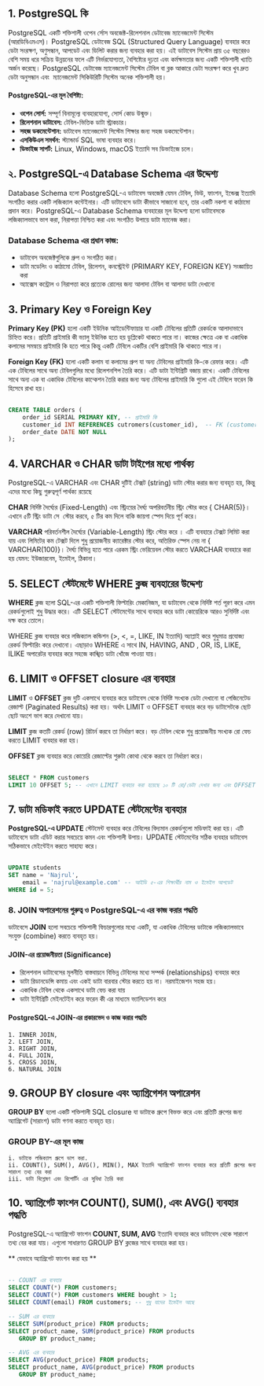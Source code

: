 ## 1. PostgreSQL কি

PostgreSQL একটি শক্তিশালী ওপেন র্সোস অবজেক্ট-রিলেশনাল ডেটাবেজ ম্যানেজমেন্ট সিস্টেম (আরডিবিএমএস)। PostgreSQL ডেটাবেজ SQL (Structured Query Language) ব্যবহার করে ডেটা সংরক্ষণ, অণুসন্ধান, আপডেট এবং ডিলিট করার জন্য ব্যবহার করা হয়। এই ডাটাবেস সিস্টেম প্রায় ৩৫ বছরেরও বেশি সময় ধরে সক্রিয় উন্নয়নের ফলে এটি নির্ভরযোগ্যতা, বৈশিষ্ট্যের দৃঢ়তা এবং কর্মক্ষমতার জন্য একটি শক্তিশালী খ্যাতি অর্জন করেছে। PostgreSQL ডেটাবেজ ম্যানেজমেন্ট সিস্টেম টেবিল বা ব্লক আকারে ডেটা ‍সংরক্ষণ করে খুব দ্রুত ডেটা অনুসন্ধান এবং ‍ ম্যানেজমেন্ট সিকিউরিটি সিস্টেম অনেক শক্তিশালী হয়।

#### PostgreSQL-এর মূল বৈশিষ্ট্য:

- **ওপেন সোর্স:** সম্পূর্ণ বিনামূল্যে ব্যবহারযোগ্য, সোর্স কোড উন্মুক্ত।
- **রিলেশনাল ডাটাবেস:** টেবিল-ভিত্তিক ডাটা স্ট্রাকচার।
- **সহজ ডকমেন্টেশান:** ডাটাবেস ম্যানেজমেন্ট সিস্টেম শিক্ষার জন্য সহজ ডকমেন্টেশান।
- **এসকিউএল সমর্থন:** স্ট্যান্ডার্ড SQL ভাষা ব্যবহার করে।
- **ডিভাইজ সাপর্ট:** Linux, Windows, macOS ইত্যাদি সব ডিভাইজে চলে।

## ২. PostgreSQL-এ Database Schema এর উদ্দেশ্য

Database Schema হলো PostgreSQL-এ ডাটাবেস অবজেক্ট যেমন টেবিল, ভিউ, ফাংশন, ইন্ডেক্স ইত্যাদি সংগঠিত করার একটি লজিক্যাল কন্টেইনার। এটি ডাটাবেসে ডাটা কীভাবে সাজানো হবে, তার একটি নকশা বা কাঠামো প্রদান করে। PostgreSQL-এ Database Schema ব্যবহারের মূল উদ্দেশ্য হলো ডাটাবেসকে লজিক্যালভাবে ভাগ করা, নিরাপত্তা নিশ্চিত করা এবং সংগঠিত উপায়ে ডাটা ম্যানেজ করা।

### Database Schema এর প্রধান কাজ:

- ডাটাবেস অবজেক্টগুলিকে গ্রুপ ও সংগঠিত করা।
- ডাটা মডেলিং ও কাঠামো টেবিল, রিলেশন, কনস্ট্রেইন্ট (PRIMARY KEY, FOREIGN KEY) সংজ্ঞায়িত করা
- অ্যাক্সেস কন্ট্রোল ও নিরাপত্তা করে প্রত্যেক রোলের জন্য আলাদা টেবিল বা আলাদা ডাটা দেখানো

## 3. Primary Key ও Foreign Key

**Primary Key (PK)** হলো একটি ইউনিক আইডেন্টিফায়ার যা একটি টেবিলের প্রতিটি রেকর্ডকে আলাদাভাবে চিহ্নিত করে। প্রতিটি প্রাইমারি কী ভ্যালু ইউনিক হতে হয় ডুপ্লিকেট থাকতে পারে না। কাজের ক্ষেত্রে এক বা একাধিক কলামের সমন্বয়ে প্রাইমারি কি হতে পারে কিন্তু একটি টেবিলে একটির বেশি প্রাইমারি কি থাকতে পারে না।

**Foreign Key (FK)** হলো একটি কলাম বা কলামের গ্রুপ যা অন্য টেবিলের প্রাইমারি কি-কে রেফার করে। এটি এক টেবিলের সাথে অন্য টেবিলগুলির মধ্যে রিলেশনশিপ তৈরি করে। এটি ডাটা ইন্টিগ্রিটি বজায় রাখে। একটি টেবিলের সাথে অন্য এক বা একাধিক টেবিলের কান্কেশন তৈরি করার জন্য অন্য টেবিলের প্রাইমারি কি গুলো এই টেবিলে ফরেন কি হিসেবে রাখা হয়।

```SQL

CREATE TABLE orders (
    order_id SERIAL PRIMARY KEY, -- প্রাইমারি কি
    customer_id INT REFERENCES cutromers(customer_id),  -- FK (customers টেবিলের PK-কে রেফার করে)
    order_date DATE NOT NULL
);

```

## 4. VARCHAR ও CHAR ডাটা টাইপের মধ্যে পার্থক্য

PostgreSQL-এ VARCHAR এবং CHAR দুটিই টেক্সট (string) ডাটা স্টোর করার জন্য ব্যবহৃত হয়, কিন্তু এদের মধ্যে কিছু গুরুত্বপূর্ণ পার্থক্য রয়েছে

**CHAR** নির্দিষ্ট দৈর্ঘ্যের (Fixed-Length) এবং স্ট্রিংয়ের দৈর্ঘ্য অপরিবর্তনীয় স্ট্রিং স্টোর করে { CHAR(5)}। এখানে ৫টি স্ট্রিং ডাটা সে ‍ স্টোর করবে, ৫ টির কম দিলে বাকি জায়গা ‍স্পেস দিয়ে পূর্ণ করে।

**VARCHAR** পরিবর্তনশীল দৈর্ঘ্যের (Variable-Length) স্ট্রিং স্টোর করে । এটি ব্যবহারে টেক্সট লিমিট করা যায় এবং লিমিটের কম টেক্সট দিলে শুধু প্রয়োজনীয় ক্যারেক্টার স্টোর করে, অতিরিক্ত স্পেস নেয় না { VARCHAR(100)}। দৈর্ঘ্য বিভিন্ন হতে পারে এরকম স্ট্রিং ভেরিয়েবল স্টোর করতে VARCHAR ব্যবহারে করা হয় যেমন: ইউজারনেম, ইমেইল, ঠিকানা।

## 5. SELECT স্টেটমেন্টে WHERE ক্লজ ব্যবহারের উদ্দেশ্য

**WHERE** ক্লজ হলো SQL-এর একটি শক্তিশালী ফিল্টারিং মেকানিজম, যা ডাটাবেস থেকে নির্দিষ্ট শর্ত পূরণ করে এমন রেকর্ডগুলোই শুধু উদ্ধার করে। এটি SELECT স্টেটমেন্টের সাথে ব্যবহার করে ডাটা কোয়েরিকে আরও সুনির্দিষ্ট এবং দক্ষ করে তোলে।

WHERE ক্লজ ব্যবহার করে লজিক্যাল কন্ডিশন (>, <, =, LIKE, IN ইত্যাদি) অ্যাপ্লাই করে শুধুমাত্র প্রযোজ্য রেকর্ড ফিল্টারিং করে দেখানো। এছাড়াও WHERE এ সাথে IN, HAVING, AND , OR, IS, LIKE, ILIKE অপারেটর ব্যবহার করে সহজে কাঙ্খিত ডাটা খোঁজে পাওয়া যায়।

## 6. LIMIT ও OFFSET closure এর ব্যবহার

**LIMIT** ও **OFFSET** ক্লজ দুটি একসাথে ব্যবহার করে ডাটাবেস থেকে নির্দিষ্ট সংখ্যক ডেটা দেখানো বা পেজিনেটেড রেজাল্ট (Paginated Results) করা হয়। অর্থাৎ LIMIT ও OFFSET ব্যবহার করে বড় ডাটাসেটকে ছোট ছোট অংশে ভাগ করে দেখানো যায়।

**LIMIT** ক্লজ কতটি রেকর্ড (row) রিটার্ন করবে তা নির্ধারণ করে। বড় টেবিল থেকে শুধু প্রয়োজনীয় সংখ্যক রো ফেচ করতে LIMIT ব্যবহার করা হয়।

**OFFSET** ক্লজ ব্যবহার করে কোয়েরি রেজাল্টের শুরুটা কোথা থেকে করবে তা নির্ধারণ করে।

```sql

SELECT * FROM customers
LIMIT 10 OFFSET 5; -- এখানে LIMIT ব্যবহার করা হয়েছে ১০ টি রো/ডেটা দেখার জন্য এবং OFFSET ব্যবহার করা হয়েছে রেকর্ড থেকে ৫টি রো/ডেটা এর পরের রো / ডেটা গুলো দেখানো জন্য

```

## 7. ডাটা মডিফাই করতে UPDATE স্টেটমেন্টের ব্যবহার

**PostgreSQL-এ UPDATE** স্টেটমেন্ট ব্যবহার করে টেবিলের বিদ্যমান রেকর্ডগুলো মডিফাই করা হয়। এটি ডাটাবেসে ডাটা এডিট করার সবচেয়ে কমন এবং শক্তিশালী উপায়। UPDATE স্টেটমেন্টের সঠিক ব্যবহার ডাটাবেস সঠিকভাবে মেইন্টেইন করতে সাহায্য করে।

```sql

UPDATE students
SET name = 'Najrul',
    email = 'najrul@example.com' -- আইডি ৫-এর শিক্ষার্থীর নাম ও ইমেইল আপডেট
WHERE id = 5;
```

### 8. JOIN অপারেশনের গুরুত্ব ও PostgreSQL-এ এর কাজ করার পদ্ধতি

ডাটাবেসে **JOIN** হলো সবচেয়ে শক্তিশালী ফিচারগুলোর মধ্যে একটি, যা একাধিক টেবিলের ডাটাকে লজিক্যালভাবে সংযুক্ত (combine) করতে ব্যবহৃত হয়।

#### JOIN-এর প্রয়োজনীয়তা (Significance)

- রিলেশনাল ডাটাবেসের মূলনীতি বাস্তবায়নে বিভিন্ন টেবিলের মধ্যে সম্পর্ক (relationships) ব্যবহার করে
- ডাটা রিডানডেন্সি কমায় এবং একই ডাটা বারবার স্টোর করতে হয় না। নরমাইজেশন সহজ হয়।
- একাধিক টেবিল থেকে একসাথে ডাটা ফেচ করা যায়
- ডাটা ইন্টিগ্রিটি মেইনটেইন করে ফরেন কী এর মাধ্যমে ভ্যালিডেশন করে

#### PostgreSQL-এ JOIN-এর প্রকারভেদ ও কাজ করার পদ্ধতি

    1. INNER JOIN,
    2. LEFT JOIN,
    3. RIGHT JOIN,
    4. FULL JOIN,
    5. CROSS JOIN,
    6. NATURAL JOIN

## 9. GROUP BY closure এবং অ্যাগ্রিগেশন অপারেশন

**GROUP BY** হলো একটি শক্তিশালী SQL closure যা ডাটাকে গ্রুপে বিভক্ত করে এবং প্রতিটি গ্রুপের জন্য অ্যাগ্রিগেট (সারাংশ) ডাটা গণনা করতে ব্যবহৃত হয়।

### GROUP BY-এর মূল কাজ

    i. ডাটাকে লজিক্যাল গ্রুপে ভাগ করা.
    ii. COUNT(), SUM(), AVG(), MIN(), MAX ইত্যাদি অ্যাগ্রিগেট ফাংশন ব্যবহার করে প্রতিটি গ্রুপের জন্য সারাংশ তথ্য বের করা
    iii. ডাটা বিশ্লেষণ এবং রিপোর্টিং এর সুবিধা তৈরি করা

## 10. অ্যাগ্রিগেট ফাংশন COUNT(), SUM(), এবং AVG() ব্যবহার পদ্ধতি

PostgreSQL-এ অ্যাগ্রিগেট ফাংশন **COUNT, SUM, AVG** ইত্যাদি ব্যবহার করে ডাটাবেস থেকে সারাংশ তথ্য বের করা যায়। এগুলো সাধারণত GROUP BY ক্লজের সাথে ব্যবহার করা হয়।

** ‍যেভাবে অ্যাগ্রিগেট ফাংশন করা হয় **

```sql

-- COUNT এর ব্যবহার
SELECT COUNT(*) FROM customers;
SELECT COUNT(*) FROM customers WHERE bought > 1;
SELECT COUNT(email) FROM customers; -- শুধু যাদের ইমেইল আছে

-- SUM এর ব্যবহার
SELECT SUM(product_price) FROM products;
SELECT product_name, SUM(product_price) FROM products
   GROUP BY product_name;

-- AVG এর ব্যবহার
SELECT AVG(product_price) FROM products;
SELECT product_name, AVG(product_price) FROM products
   GROUP BY product_name;

```
